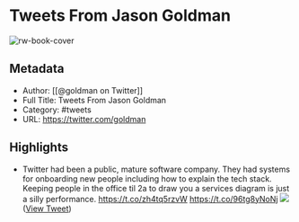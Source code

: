 # Tweets From Jason Goldman

![rw-book-cover](https://pbs.twimg.com/profile_images/1660527006537383936/6tMMNzE2.jpg)

## Metadata
- Author: [[@goldman on Twitter]]
- Full Title: Tweets From Jason Goldman
- Category: #tweets
- URL: https://twitter.com/goldman

## Highlights
- Twitter had been a public, mature software company. They had systems for onboarding new people including how to explain the tech stack. Keeping people in the office til 2a to draw you a services diagram is just a silly performance. https://t.co/zh4tq5rzvW https://t.co/96tg8yNoNj
  ![](https://pbs.twimg.com/media/Fh7x8QKVUAAE5qm.jpg) ([View Tweet](https://twitter.com/goldman/status/1593977824431308806))
